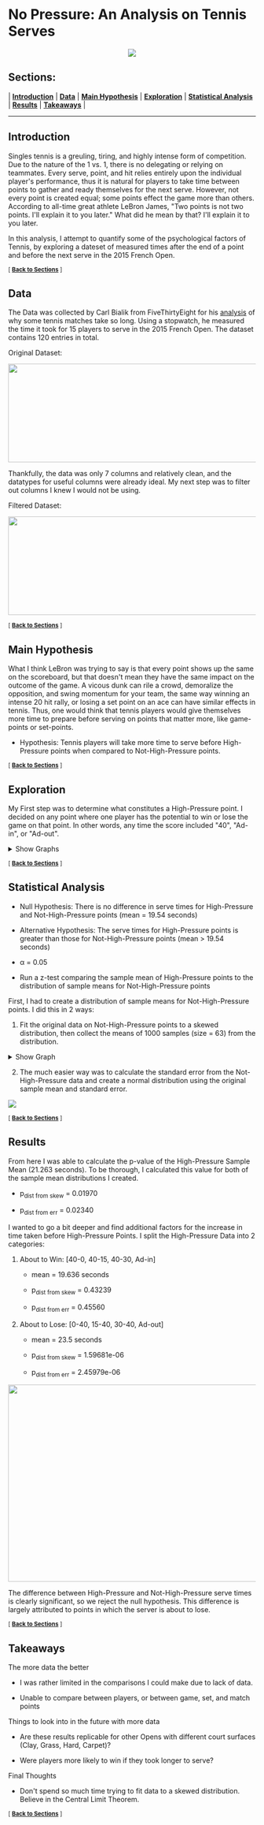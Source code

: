 # No Pressure: An Analysis on Tennis Serves

<div class='header'> 
<!-- Your header image here -->
<div class='headingImage' id='mainHeaderImage' align="center">
    <img src="https://images.squarespace-cdn.com/content/v1/574ef19d9f7266ca965ea6af/1539723422154-QOZZR64KFEB7OMRC4JYS/ke17ZwdGBToddI8pDm48kKwk6pp6QGEAwGcw_vnYdmoUqsxRUqqbr1mOJYKfIPR7LoDQ9mXPOjoJoqy81S2I8N_N4V1vUb5AoIIIbLZhVYy7Mythp_T-mtop-vrsUOmeInPi9iDjx9w8K4ZfjXt2do8UP1IH5v8D6j72WcX-bDb10lwfWZJ2VkUT5sYler58P7cJNZlDXbgJNE9ef52e8w/20180418_120534.jpg?format=2500w" ></img>
</div>

## Sections:
 |  **[Introduction](#introduction)**  |
 **[Data](#data)**  |
 **[Main Hypothesis](#main-hypothesis)**  |
 **[Exploration](#exploration)**  |
 **[Statistical Analysis](#statistical-analysis)**  |
 **[Results](#results)**  |
 **[Takeaways](#takeaways)**  |
 
 ---
 ## Introduction
 Singles tennis is a greuling, tiring, and highly intense form of competition. Due to the nature of the 1 vs. 1, there is no delegating or relying on teammates. Every serve, point, and hit relies entirely upon the individual player's performance, thus it is natural for players to take time between points to gather and ready themselves for the next serve. However, not every point is created equal; some points effect the game more than others. According to all-time great athlete LeBron James, "Two points is not two points. I'll explain it to you later." What did he mean by that? I'll explain it to you later.
 
In this analysis, I attempt to quantify some of the psychological factors of Tennis, by exploring a dateset of measured times after the end of a point and before the next serve in the 2015 French Open. 

<sub>[  **[Back to Sections](#sections)** ]</sub>

 ## Data
 The Data was collected by Carl Bialik from FiveThirtyEight for his [analysis](https://fivethirtyeight.com/features/why-some-tennis-matches-take-forever/) of why some tennis matches take so long. Using a stopwatch, he measured the time it took for 15 players to serve in the 2015 French Open. The dataset contains 120 entries in total.
 
 Original Dataset:
 
  <img src="https://github.com/atsai24/Time-for-Tennis/blob/master/images/original_data.png" width="774" height="200">

 
 
 Thankfully, the data was only 7 columns and relatively clean, and the datatypes for useful columns were already ideal. My next step was to filter out columns I knew I would not be using.
 
 Filtered Dataset:
 
 <img src="https://github.com/atsai24/Time-for-Tennis/blob/master/images/filtered_data.png" width="562" height="200">
 
 <sub>[  **[Back to Sections](#sections)** ]</sub>
 
 ## Main Hypothesis
  What I think LeBron was trying to say is that every point shows up the same on the scoreboard, but that doesn't mean they have the same impact on the outcome of the game. A vicous dunk can rile a crowd, demoralize the opposition, and swing momentum for your team, the same way winning an intense 20 hit rally, or losing a set point on an ace can have similar effects in tennis. Thus, one would think that tennis players would give themselves more time to prepare before serving on points that matter more, like game-points or set-points.

- Hypothesis: Tennis players will take more time to serve before High-Pressure points when compared to Not-High-Pressure points.

<sub>[  **[Back to Sections](#sections)** ]</sub>

## Exploration
My First step was to determine what constitutes a High-Pressure point. I decided on any point where one player has the potential to win or lose the game on that point. In other words, any time the score included "40", "Ad-in", or "Ad-out".

<details>
  <summary>
    Show Graphs
  </summary>
<br>
    
<img src="https://github.com/atsai24/Time-for-Tennis/blob/master/images/hist_of_serve_times.png" width="432" height="288">
<img src="https://github.com/atsai24/Time-for-Tennis/blob/master/images/hist_of_hp_serve_times.png">
 <img src="https://github.com/atsai24/Time-for-Tennis/blob/master/images/hist_of_not_hp_serve_times.png">
<img src="https://github.com/atsai24/Time-for-Tennis/blob/master/images/density_comparison.png" width="432" height="288">
<img src="https://github.com/atsai24/Time-for-Tennis/blob/master/images/score_comparison.png">
</details> 

<sub>[  **[Back to Sections](#sections)** ]</sub>

## Statistical Analysis

- Null Hypothesis: There is no difference in serve times for High-Pressure and Not-High-Pressure points (mean = 19.54 seconds)

- Alternative Hypothesis: The serve times for High-Pressure points is greater than those for Not-High-Pressure points (mean > 19.54 seconds)

- &alpha; = 0.05

- Run a z-test comparing the sample mean of High-Pressure points to the distribution of sample means for Not-High-Pressure points

First, I had to create a distribution of sample means for Not-High-Pressure points. I did this in 2 ways:

1. Fit the original data on Not-High-Pressure points to a skewed distribution, then collect the means of 1000 samples (size = 63) from the distribution.

<details>
  <summary>
    Show Graph
  </summary>
<br>
<img src="https://github.com/atsai24/Time-for-Tennis/blob/master/images/skewed_distribution.png">
</details>

2. The much easier way was to calculate the standard error from the Not-High-Pressure data and create a normal distribution using the original sample mean and standard error.

<img src="https://github.com/atsai24/Time-for-Tennis/blob/master/images/dist_of_sample_means_not_hp.png">

<sub>[  **[Back to Sections](#sections)** ]</sub>

## Results
From here I was able to calculate the p-value of the High-Pressure Sample Mean (21.263 seconds). To be thorough, I calculated this value for both of the sample mean distributions I created.

- p<sub>dist from skew</sub> = 0.01970

- p<sub>dist from err</sub> = 0.02340

I wanted to go a bit deeper and find additional factors for the increase in time taken before High-Pressure Points. I split the High-Pressure Data into 2 categories:

1. About to Win: [40-0, 40-15, 40-30, Ad-in]

    - mean = 19.636 seconds

    - p<sub>dist from skew</sub> = 0.43239

    - p<sub>dist from  err</sub> = 0.45560
    
2. About to Lose: [0-40, 15-40, 30-40, Ad-out]

    - mean = 23.5 seconds

    - p<sub>dist from skew</sub> = 1.59681e-06

    - p<sub>dist from  err</sub> = 2.45979e-06

<img src="https://github.com/atsai24/Time-for-Tennis/blob/master/images/p_val_region.png" width="1600" height="400">

The difference between High-Pressure and Not-High-Pressure serve times is clearly significant, so we reject the null hypothesis. This difference is largely attributed to points in which the server is about to lose.

<sub>[  **[Back to Sections](#sections)** ]</sub>

## Takeaways

The more data the better

- I was rather limited in the comparisons I could make due to lack of data.
    
- Unable to compare between players, or between game, set, and match points
    
Things to look into in the future with more data

- Are these results replicable for other Opens with different court surfaces (Clay, Grass, Hard, Carpet)?
   
- Were players more likely to win if they took longer to serve?

Final Thoughts

- Don't spend so much time trying to fit data to a skewed distribution. Believe in the Central Limit Theorem.

<sub>[  **[Back to Sections](#sections)** ]</sub>

                                                                                                              
